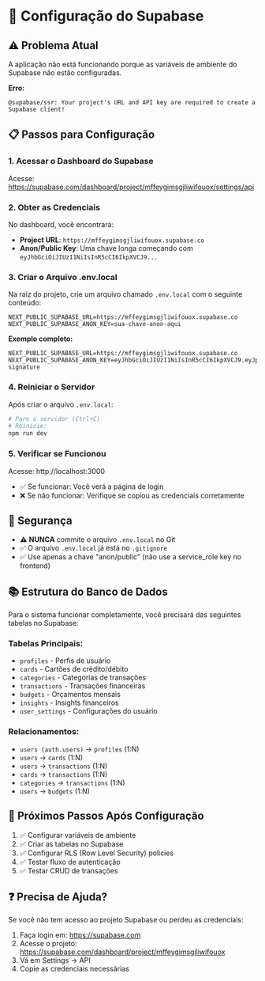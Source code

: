 # 🔧 Configuração do Supabase

## ⚠️ Problema Atual

A aplicação não está funcionando porque as variáveis de ambiente do Supabase não estão configuradas.

**Erro:**
```
@supabase/ssr: Your project's URL and API key are required to create a Supabase client!
```

## 📋 Passos para Configuração

### 1. Acessar o Dashboard do Supabase

Acesse: https://supabase.com/dashboard/project/mffeygimsgjliwifouox/settings/api

### 2. Obter as Credenciais

No dashboard, você encontrará:
- **Project URL**: `https://mffeygimsgjliwifouox.supabase.co`
- **Anon/Public Key**: Uma chave longa começando com `eyJhbGciOiJIUzI1NiIsInR5cCI6IkpXVCJ9...`

### 3. Criar o Arquivo .env.local

Na raiz do projeto, crie um arquivo chamado `.env.local` com o seguinte conteúdo:

```env
NEXT_PUBLIC_SUPABASE_URL=https://mffeygimsgjliwifouox.supabase.co
NEXT_PUBLIC_SUPABASE_ANON_KEY=sua-chave-anon-aqui
```

**Exemplo completo:**
```env
NEXT_PUBLIC_SUPABASE_URL=https://mffeygimsgjliwifouox.supabase.co
NEXT_PUBLIC_SUPABASE_ANON_KEY=eyJhbGciOiJIUzI1NiIsInR5cCI6IkpXVCJ9.eyJpc3MiOiJzdXBhYmFzZSIsInJlZiI6Im1mZmV5Z2ltc2dqbGl3aWZvdW94Iiwicm9sZSI6ImFub24iLCJpYXQiOjE2OTAwMDAwMDAsImV4cCI6MTg0NzY4MDAwMH0.example-signature
```

### 4. Reiniciar o Servidor

Após criar o arquivo `.env.local`:

```bash
# Pare o servidor (Ctrl+C)
# Reinicie:
npm run dev
```

### 5. Verificar se Funcionou

Acesse: http://localhost:3000

- ✅ Se funcionar: Você verá a página de login
- ❌ Se não funcionar: Verifique se copiou as credenciais corretamente

## 🔐 Segurança

- ⚠️ **NUNCA** commite o arquivo `.env.local` no Git
- ✅ O arquivo `.env.local` já está no `.gitignore`
- ✅ Use apenas a chave "anon/public" (não use a service_role key no frontend)

## 📚 Estrutura do Banco de Dados

Para o sistema funcionar completamente, você precisará das seguintes tabelas no Supabase:

### Tabelas Principais:
- `profiles` - Perfis de usuário
- `cards` - Cartões de crédito/débito
- `categories` - Categorias de transações
- `transactions` - Transações financeiras
- `budgets` - Orçamentos mensais
- `insights` - Insights financeiros
- `user_settings` - Configurações do usuário

### Relacionamentos:
- `users (auth.users)` → `profiles` (1:N)
- `users` → `cards` (1:N)
- `users` → `transactions` (1:N)
- `cards` → `transactions` (1:N)
- `categories` → `transactions` (1:N)
- `users` → `budgets` (1:N)

## 🔄 Próximos Passos Após Configuração

1. ✅ Configurar variáveis de ambiente
2. ✅ Criar as tabelas no Supabase
3. ✅ Configurar RLS (Row Level Security) policies
4. ✅ Testar fluxo de autenticação
5. ✅ Testar CRUD de transações

## ❓ Precisa de Ajuda?

Se você não tem acesso ao projeto Supabase ou perdeu as credenciais:

1. Faça login em: https://supabase.com
2. Acesse o projeto: https://supabase.com/dashboard/project/mffeygimsgjliwifouox
3. Vá em Settings → API
4. Copie as credenciais necessárias


